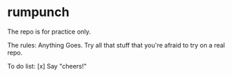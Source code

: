# rumpunch
The repo is for practice only. 

The rules: Anything Goes. Try all that stuff that you're afraid to try on a real repo.

To do list:
[x] Say "cheers!"
